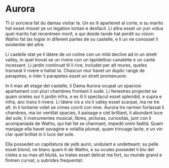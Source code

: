 # Aurora

TI ci sorciera fat du damas visitar la. Un ex ili apartenet al corte, e su marito hat esset misset ye un legation lontan e desfacil. Li altra esset un yun vidua quel marito hat recentmen morit, e qui desde tande hat perdit su vision. Watho fat las logiar in diferent partes de su castelle, e li un ne conosset li existentie del altre.

Li castelle stat ye li látere de un coline con un mild declive ad in un strett valley, in quel trovat se un rivere con un lapidettosi canalette e un cante íncessant. Li jardin continuat til li rive, includet per alt mures, queles transeat li rivere e haltat ta. Chascun mur havet un duplic range de parapetes, e inter li parapetes esset un strett promenuore.

In li max alt etage del castelle, li Dama Aurora ocupat un spaciosi apartament con pluri chambres frontant li sude. Li fenestres projectet se quam orieles sur li jardin infra, e ex ili li spectacul esset splendid, e supra e infra, anc trans li rivere. Li látere vis a vis li valley esset scarpat, ma ne tre alt. In li lontanie videt se cimes covrit con nive. Aurora tre rarmen forlassat li chambres, ma lor ventilat spacies, li paisage e ciel brilliant, li abundant luce del sole, li instrumentes musical, libres, picturas, curiositás, junt con li acompaniada de Watho, qui hat fat se charmant, impedit omni faditá. Quam manjage ella havet savagine e volallia plumat, quam trincage lacte, e un vin clar quel brilliat in li luce del sole.

Ella possedet un capillatura de yelb aurin, undulant e undetteant; su pelle esset blond, ne blanc quam ti de Watho, e su ocules possedet li blu del cieles a su max alt bluitá, su trates esset delicat ma fort, su munde grand e finmen curvat, u subrides frequentat.